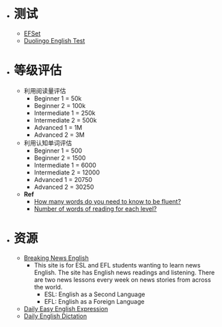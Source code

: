 - # 测试
	- [EFSet](https://www.efset.org/)
	- [Duolingo English Test](https://englishtest.duolingo.cn/)
- # 等级评估
	- 利用阅读量评估
		- Beginner 1 = 50k
		- Beginner 2 = 100k
		- Intermediate 1 = 250k
		- Intermediate 2 = 500k
		- Advanced 1 = 1M
		- Advanced 2 = 3M
	- 利用认知单词评估
		- Beginner 1 = 500
		- Beginner 2 = 1500
		- Intermediate 1 = 6000
		- Intermediate 2 = 12000
		- Advanced 1 = 20750
		- Advanced 2 = 30250
	- **Ref**
		- [How many words do you need to know to be fluent?](https://lingq.wixanswers.com/kb/en/article/how-many-words-do-you-need-to-know-to-be-fluent)
		- [Number of words of reading for each level?](https://www.lingq.com/en/community/forum/open-forum/number-of-words-of-reading-for)
- # 资源
	- [Breaking News English](https://breakingnewsenglish.com/)
		- This site is for ESL and EFL students wanting to learn news English. The site has English news readings and listening. There are two news lessons every week on news stories from across the world.
			- ESL: English as a Second Language
			- EFL: English as a Foreign Language
	- [Daily Easy English Expression](https://podcasts.apple.com/us/podcast/daily-easy-english-expression-podcast/id878268013)
	- [Daily English Dictation](https://www.youtube.com/@dailydictation/featured)